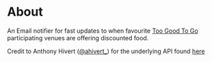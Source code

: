 # About
An Email notifier for fast updates to when favourite [Too Good To Go](https://toogoodtogo.com/en-us) participating venues are offering discounted food.

Credit to Anthony Hivert ([@ahivert_](https://twitter.com/ahivert_)) for the underlying API found [here](https://github.com/ahivert/tgtg-python)
